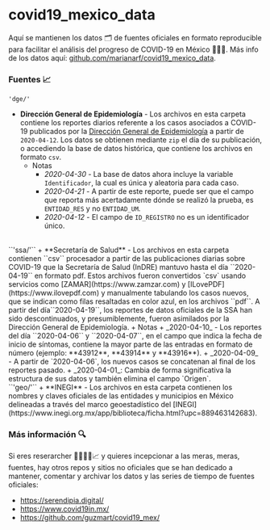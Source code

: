 # covid19_mexico_data

Aquí se mantienen los datos 🗂️ de fuentes oficiales en formato reproducible para facilitar el análisis del progreso de COVID-19 en México 🦠🇲🇽. Más info de los datos aquí: [github.com/marianarf/covid19_mexico_data](https://github.com/marianarf/covid19_mexico_data).

### Fuentes 📈

``'dge/'``
+ **Dirección General de Epidemiología** - Los archivos en esta carpeta contiene los reportes diarios referente a los casos asociados a COVID-19 publicados por la [Dirección General de Epidemiología](https://www.gob.mx/salud/documentos/datos-abiertos-152127) a partir de ``2020-04-12``. Los datos se obtienen mediante ``zip`` el día de su publicación, o accediendo la base de datos histórica, que contiene los archivos en formato ``csv``.
  + Notas
    + _2020-04-30_ - La base de datos ahora incluye la variable ``Identificador``, la cual es única y aleatoria para cada caso.
    + _2020-04-21_ - A partir de este reporte, puede ser que el campo que reporta más acertadamente dónde se realizó la prueba, es ``ENTIDAD_RES`` y no ``ENTIDAD_UM``.
    + _2020-04-12_ - El campo de ``ID_REGISTRO`` no es un identificador único.
<br>
``'ssa/'``
+ **Secretaría de Salud** - 
Los archivos en esta carpeta contienen ``csv`` procesador a partir de las publicaciones diarias sobre COVID-19 que la Secretaría de Salud (InDRE) mantuvo hasta el día ``2020-04-19`` en formato pdf. Estos archivos fueron convertidos `csv` usando servicios como [ZAMAR](https://www.zamzar.com) y [ILovePDF](https://www.ilovepdf.com) y manualmente tabulando los casos nuevos, que se indican como filas resaltadas en color azul, en los archivos ``pdf``. A partir del día``2020-04-19``, los reportes de datos oficiales de la SSA han sido descontinuados, y presumiblemente, fueron asimilados por la Dirección General de Epidemiología.
  + Notas
    + _2020-04-10_ - Los reportes del día ``2020-04-06`` y ``2020-04-07``, en el campo que indica la fecha de inicio de síntomas, contiene la mayor parte de las entradas en formato de número (ejemplo: **43912**, **43914** y **43916**).
    + _2020-04-09_ - A partir de `2020-04-06`, los nuevos casos se concatenan al final de los reportes pasado.
    + _2020-04-01_:  Cambia de forma significativa la estructura de sus datos y también elimina el campo `Origen`.
<br>
``'geo/'``
+ **INEGI** - 
Los archivos en esta carpeta contienen los nombres y claves oficiales de las entidades y municipios en México delineadas a través del marco geoestadístico del [INEGI](https://www.inegi.org.mx/app/biblioteca/ficha.html?upc=889463142683).
	
### Más información 🔍

Si eres reserarcher 👩‍🔬👨‍🔬📈 y quieres incepcionar a las meras, meras, fuentes, hay otros repos y sitios no oficiales que se han dedicado a mantener,  comentar y archivar los datos y las series de tiempo de fuentes oficiales:

* https://serendipia.digital/
* https://www.covid19in.mx/
* https://github.com/guzmart/covid19_mex/